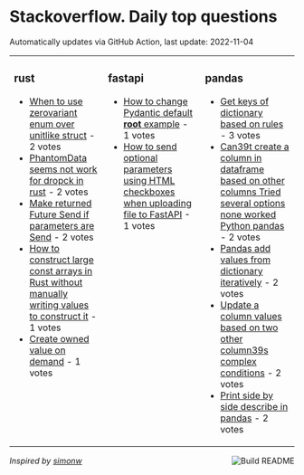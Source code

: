 # Stackoverflow. Daily top questions 

Automatically updates via GitHub Action, last update: <!-- date starts -->2022-11-04<!-- date ends -->


<table><tr><td valign="top" width="33%">

### rust
<!-- rust starts -->
* [When to use zerovariant enum over unitlike struct](https://stackoverflow.com/questions/74319276/when-to-use-zero-variant-enum-over-unit-like-struct) - 2 votes
* [PhantomData seems not work for dropck in rust](https://stackoverflow.com/questions/74298794/phantomdata-seems-not-work-for-dropck-in-rust) - 2 votes
* [Make returned Future Send if parameters are Send](https://stackoverflow.com/questions/74298792/make-returned-future-send-if-parameters-are-send) - 2 votes
* [How to construct large const arrays in Rust without manually writing values to construct it](https://stackoverflow.com/questions/74320587/how-to-construct-large-const-arrays-in-rust-without-manually-writing-values-to-c) - 1 votes
* [Create owned value on demand](https://stackoverflow.com/questions/74319909/create-owned-value-on-demand) - 1 votes
<!-- rust ends -->
</td><td valign="top" width="34%">


### fastapi
<!-- fastapi starts -->
* [How to change Pydantic default __root__ example](https://stackoverflow.com/questions/74319416/how-to-change-pydantic-default-root-example) - 1 votes
* [How to send optional parameters using HTML checkboxes when uploading file to FastAPI](https://stackoverflow.com/questions/74307876/how-to-send-optional-parameters-using-html-checkboxes-when-uploading-file-to-fas) - 1 votes
<!-- fastapi ends -->
</td><td valign="top" width="34%">


### pandas
<!-- pandas starts -->
* [Get keys of dictionary based on rules](https://stackoverflow.com/questions/74310338/get-keys-of-dictionary-based-on-rules) - 3 votes
* [Can39t create a column in dataframe based on other columns Tried several options  none worked Python pandas](https://stackoverflow.com/questions/74299677/cant-create-a-column-in-dataframe-based-on-other-columns-tried-several-options) - 2 votes
* [Pandas add values from dictionary iteratively](https://stackoverflow.com/questions/74299708/pandas-add-values-from-dictionary-iteratively) - 2 votes
* [Update a column values based on two other column39s complex conditions](https://stackoverflow.com/questions/74297709/update-a-column-values-based-on-two-other-columns-complex-conditions) - 2 votes
* [Print side by side describe in pandas](https://stackoverflow.com/questions/74303646/print-side-by-side-describe-in-pandas) - 2 votes
<!-- pandas ends -->
</td></tr></table>

<a href="https://github.com/hp0404/hp0404/actions"><img src="https://github.com/hp0404/hp0404/workflows/Build%20README/badge.svg" align="right" alt="Build README"></a> <p>*Inspired by  [simonw](https://github.com/simonw/simonw)*</p>

